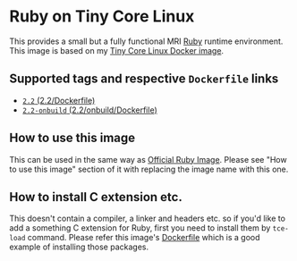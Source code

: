 Ruby on Tiny Core Linux
=======================

This provides a small but a fully functional MRI [Ruby](https://www.ruby-lang.org/) runtime environment. This image is based on my [Tiny Core Linux Docker image](https://registry.hub.docker.com/u/tatsushid/tinycore/).

## Supported tags and respective `Dockerfile` links

- [`2.2` (2.2/Dockerfile)][Latest Dockerfile]
- [`2.2-onbuild` (2.2/onbuild/Dockerfile)](https://github.com/tatsushid/docker-tinycore-ruby/blob/master/2.2/onbuild/Dockerfile)

## How to use this image

This can be used in the same way as [Official Ruby Image](https://registry.hub.docker.com/_/ruby/). Please see "How to use this image" section of it with replacing the image name with this one.

## How to install C extension etc.

This doesn't contain a compiler, a linker and headers etc. so if you'd like to add a something C extension for Ruby, first you need to install them by `tce-load` command. Please refer this image's [Dockerfile][Latest Dockerfile] which is a good example of installing those packages.

[Latest Dockerfile]: https://github.com/tatsushid/docker-tinycore-ruby/blob/master/2.2/Dockerfile
